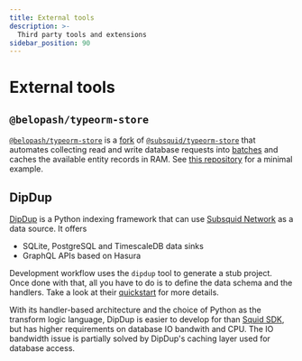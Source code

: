 ```yaml
---
title: External tools
description: >-
  Third party tools and extensions
sidebar_position: 90
---
```


# External tools

## `@belopash/typeorm-store`

[`@belopash/typeorm-store`](https://github.com/belopash/squid-typeorm-store) is a [fork](/sdk/resources/persisting-data/overview/#custom-database) of [`@subsquid/typeorm-store`](/sdk/reference/store/typeorm) that automates collecting read and write database requests into [batches](/sdk/resources/basics/batch-processing) and caches the available entity records in RAM. See [this repository](https://github.com/subsquid-labs/belopash-typeorm-store-example) for a minimal example.

## DipDup

[DipDup](https://dipdup.io) is a Python indexing framework that can use [Subsquid Network](/subsquid-network) as a data source. It offers

* SQLite, PostgreSQL and TimescaleDB data sinks
* GraphQL APIs based on Hasura

Development workflow uses the `dipdup` tool to generate a stub project. Once done with that, all you have to do is to define the data schema and the handlers. Take a look at their [quickstart](https://dipdup.io/docs/quickstart-evm) for more details.

With its handler-based architecture and the choice of Python as the transform logic language, DipDup is easier to develop for than [Squid SDK](/sdk), but has higher requirements on database IO bandwith and CPU. The IO bandwidth issue is partially solved by DipDup's caching layer used for database access.
